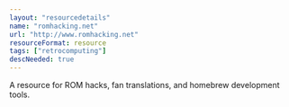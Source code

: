 ```yaml
---
layout: "resourcedetails"
name: "romhacking.net"
url: "http://www.romhacking.net"
resourceFormat: resource
tags: ["retrocomputing"]
descNeeded: true
---
```


A resource for ROM hacks, fan translations, and homebrew development tools.